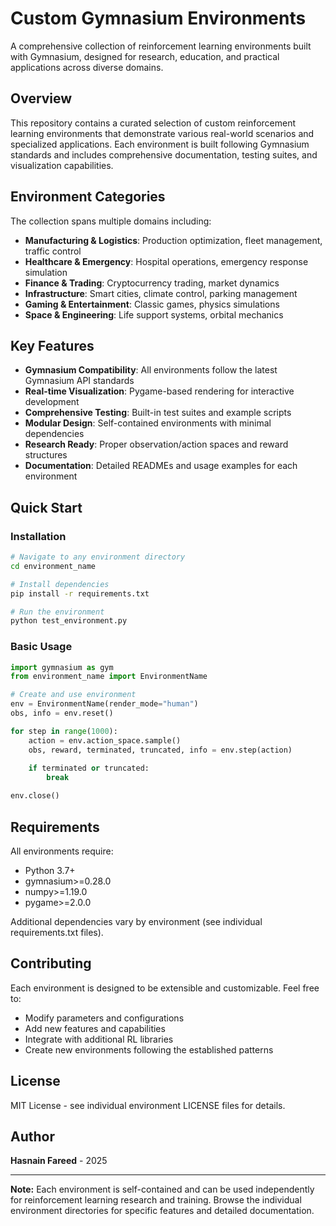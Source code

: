 # Custom Gymnasium Environments

A comprehensive collection of reinforcement learning environments built with Gymnasium, designed for research, education, and practical applications across diverse domains.

## Overview

This repository contains a curated selection of custom reinforcement learning environments that demonstrate various real-world scenarios and specialized applications. Each environment is built following Gymnasium standards and includes comprehensive documentation, testing suites, and visualization capabilities.

## Environment Categories

The collection spans multiple domains including:

- **Manufacturing & Logistics**: Production optimization, fleet management, traffic control
- **Healthcare & Emergency**: Hospital operations, emergency response simulation
- **Finance & Trading**: Cryptocurrency trading, market dynamics
- **Infrastructure**: Smart cities, climate control, parking management
- **Gaming & Entertainment**: Classic games, physics simulations
- **Space & Engineering**: Life support systems, orbital mechanics

## Key Features

- **Gymnasium Compatibility**: All environments follow the latest Gymnasium API standards
- **Real-time Visualization**: Pygame-based rendering for interactive development
- **Comprehensive Testing**: Built-in test suites and example scripts
- **Modular Design**: Self-contained environments with minimal dependencies
- **Research Ready**: Proper observation/action spaces and reward structures
- **Documentation**: Detailed READMEs and usage examples for each environment

## Quick Start

### Installation
```bash
# Navigate to any environment directory
cd environment_name

# Install dependencies
pip install -r requirements.txt

# Run the environment
python test_environment.py
```

### Basic Usage
```python
import gymnasium as gym
from environment_name import EnvironmentName

# Create and use environment
env = EnvironmentName(render_mode="human")
obs, info = env.reset()

for step in range(1000):
    action = env.action_space.sample()
    obs, reward, terminated, truncated, info = env.step(action)
    
    if terminated or truncated:
        break

env.close()
```

## Requirements

All environments require:
- Python 3.7+
- gymnasium>=0.28.0
- numpy>=1.19.0
- pygame>=2.0.0

Additional dependencies vary by environment (see individual requirements.txt files).

## Contributing

Each environment is designed to be extensible and customizable. Feel free to:
- Modify parameters and configurations
- Add new features and capabilities
- Integrate with additional RL libraries
- Create new environments following the established patterns

## License

MIT License - see individual environment LICENSE files for details.

## Author

**Hasnain Fareed** - 2025

---

**Note:** Each environment is self-contained and can be used independently for reinforcement learning research and training. Browse the individual environment directories for specific features and detailed documentation.
